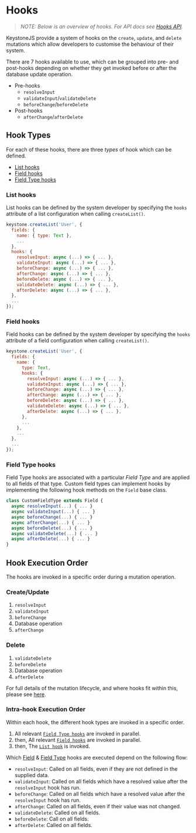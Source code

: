<!--[meta]
section: guides
title: Hooks
[meta]-->

# Hooks

> _NOTE: Below is an overview of hooks. For API docs see
> [Hooks API](/api/hooks)._

KeystoneJS provide a system of hooks on the `create`, `update`, and `delete` mutations which allow developers to customise the behaviour of their system.

There are 7 hooks available to use, which can be grouped into pre- and post-hooks depending on whether they get invoked before or after the database update operation.

- Pre-hooks
  - `resolveInput`
  - `validateInput`/`validateDelete`
  - `beforeChange`/`beforeDelete`
- Post-hooks
  - `afterChange`/`afterDelete`

## Hook Types

For each of these hooks, there are three _types_ of hook which can be defined.

- [List hooks](#list-hooks)
- [Field hooks](#field-hooks)
- [Field Type hooks](#field-type-hooks)

### List hooks

List hooks can be defined by the system developer by specifying the `hooks` attribute of a list configuration when calling `createList()`.

```js
keystone.createList('User', {
  fields: {
    name: { type: Text },
    ...
  },
  hooks: {
    resolveInput: async (...) => { ... },
    validateInput: async (...) => { ... },
    beforeChange: async (...) => { ... },
    afterChange: async (...) => { ... },
    beforeDelete: async (...) => { ... },
    validateDelete: async (...) => { ... },
    afterDelete: async (...) => { ... },
  },
  ...
});
```

### Field hooks

Field hooks can be defined by the system developer by specifying the `hooks` attribute of a field configuration when calling `createList()`.

```js
keystone.createList('User', {
  fields: {
    name: {
      type: Text,
      hooks: {
        resolveInput: async (...) => { ... },
        validateInput: async (...) => { ... },
        beforeChange: async (...) => { ... },
        afterChange: async (...) => { ... },
        beforeDelete: async (...) => { ... },
        validateDelete: async (...) => { ... },
        afterDelete: async (...) => { ... },
      },
      ...
    },
    ...
  },
  ...
});
```

### Field Type hooks

Field Type hooks are associated with a particular _Field Type_ and are applied to all fields of that type.
Custom field types can implement hooks by implementing the following hook methods on the `Field` base class.

```js
class CustomFieldType extends Field {
  async resolveInput(...) { ... }
  async validateInput(...) { ... }
  async beforeChange(...) { ... }
  async afterChange(...) { ... }
  async beforeDelete(...) { ... }
  async validateDelete(...) { ... }
  async afterDelete(...) { ... }
}
```

## Hook Execution Order

The hooks are invoked in a specific order during a mutation operation.

### Create/Update

1. `resolveInput`
2. `validateInput`
3. `beforeChange`
4. Database operation
5. `afterChange`

### Delete

1. `validateDelete`
2. `beforeDelete`
3. Database operation
4. `afterDelete`

For full details of the mutation lifecycle, and where hooks fit within this, please see [here](/guides/mutation-lifecycle).

### Intra-hook Execution Order

Within each hook, the different hook types are invoked in a specific order.

1. All relevant [`Field Type hooks`](#field-type-hooks) are invoked in parallel.
2. then, All relevant [`Field hooks`](#field-hooks) are invoked in parallel.
3. then, The [`List hook`](#list-hooks) is invoked.

Which [Field](#field-hooks) & [Field Type](#field-type-hooks) hooks are executed depend on the following flow:

- `resolveInput`: Called on all fields, even if they are not defined in the supplied data.
- `validateInput`: Called on all fields which have a resolved value after the `resolveInput` hook has run.
- `beforeChange`: Called on all fields which have a resolved value after the `resolveInput` hook has run.
- `afterChange`: Called on all fields, even if their value was not changed.
- `validateDelete`: Called on all fields.
- `beforeDelete`: Call on all fields.
- `afterDelete`: Called on all fields.

<!-- TODO: ## Error Handling -->
